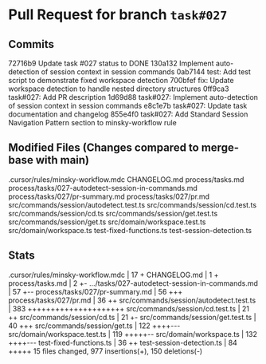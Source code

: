 # Pull Request for branch `task#027`

## Commits

72716b9 Update task #027 status to DONE
130a132 Implement auto-detection of session context in session commands
0ab7144 test: Add test script to demonstrate fixed workspace detection
700bfef fix: Update workspace detection to handle nested directory structures
0ff9ca3 task#027: Add PR description
1d69d88 task#027: Implement auto-detection of session context in session commands
e8c1e7b task#027: Update task documentation and changelog
855e4f0 task#027: Add Standard Session Navigation Pattern section to minsky-workflow rule

## Modified Files (Changes compared to merge-base with main)

.cursor/rules/minsky-workflow.mdc
CHANGELOG.md
process/tasks.md
process/tasks/027-autodetect-session-in-commands.md
process/tasks/027/pr-summary.md
process/tasks/027/pr.md
src/commands/session/autodetect.test.ts
src/commands/session/cd.test.ts
src/commands/session/cd.ts
src/commands/session/get.test.ts
src/commands/session/get.ts
src/domain/workspace.test.ts
src/domain/workspace.ts
test-fixed-functions.ts
test-session-detection.ts

## Stats

.cursor/rules/minsky-workflow.mdc | 17 +
CHANGELOG.md | 1 +
process/tasks.md | 2 +-
.../tasks/027-autodetect-session-in-commands.md | 57 +--
process/tasks/027/pr-summary.md | 56 +++
process/tasks/027/pr.md | 36 ++
src/commands/session/autodetect.test.ts | 383 +++++++++++++++++++++
src/commands/session/cd.test.ts | 21 ++
src/commands/session/cd.ts | 21 +-
src/commands/session/get.test.ts | 40 +++
src/commands/session/get.ts | 122 ++++---
src/domain/workspace.test.ts | 119 +++++--
src/domain/workspace.ts | 132 ++++---
test-fixed-functions.ts | 36 ++
test-session-detection.ts | 84 +++++
15 files changed, 977 insertions(+), 150 deletions(-)
